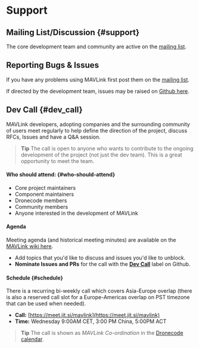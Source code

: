 # Support

## Mailing List/Discussion {#support}

The core development team and community are active on the [mailing list](https://groups.google.com/forum/#!forum/mavlink).

## Reporting Bugs & Issues

If you have any problems using MAVLink first post them on the [mailing list](https://groups.google.com/forum/#!forum/mavlink).

If directed by the development team, issues may be raised on [Github here](https://github.com/mavlink/mavlink/issues).


## Dev Call {#dev_call}

MAVLink developers, adopting companies and the surrounding community of users meet regularly to help define the direction of the project, discuss RFCs, Issues and have a Q&A session.

> **Tip** The call is open to anyone who wants to contribute to the ongoing development of the project (not just the dev team).
  This is a great opportunity to meet the team.

#### Who should attend: {#who-should-attend}

* Core project maintainers
* Component maintainers
* Dronecode members
* Community members
* Anyone interested in the development of MAVLink

#### Agenda

Meeting agenda (and historical meeting minutes) are available on the [MAVLink wiki here](https://github.com/mavlink/mavlink/wiki#weekly-meetingsagendas).

* Add topics that you'd like to discuss and issues you'd like to unblock.
* **Nominate Issues and PRs** for the call with the [**Dev Call**](https://github.com/mavlink/mavlink/labels/Dev%20Call) label on Github.

#### Schedule {#schedule}

There is a recurring bi-weekly call which covers Asia-Europe overlap (there is also a reserved call slot for a Europe-Americas overlap on PST timezone that can be used when needed).

- **Call:** [https://meet.jit.si/mavlink](https://meet.jit.si/mavlink)
- **Time:** Wednesday 9:00AM CET, 3:00 PM China, 5:00PM ACT

> **Tip** The call is shown as *MAVLink Co-ordination* in the [Dronecode calendar](https://www.dronecode.org/calendar/).

